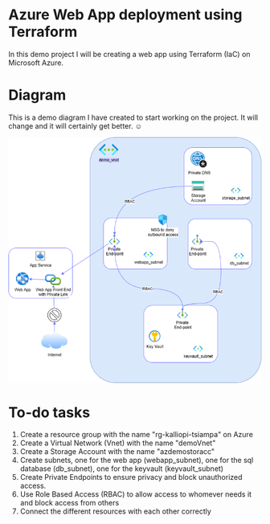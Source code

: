 # Azure Web App deployment using Terraform
In this demo project I will be creating a web app using Terraform (IaC) on Microsoft Azure. 

# Diagram
This is a demo diagram I have created to start working on the project. It will change and it will certainly get better. ☺️


![Project Diagram](diagram/infra.png)

# To-do tasks 
1. Create a resource group with the name "rg-kalliopi-tsiampa" on Azure
2. Create a Virtual Network (Vnet) with the name "demoVnet"
3. Create a Storage Account with the name "azdemostoracc"
4. Create subnets, one for the web app (webapp_subnet), one for the sql database (db_subnet), one for the keyvault (keyvault_subnet)
5. Create Private Endpoints to ensure privacy and block unauthorized access. 
6. Use Role Based Access (RBAC) to allow access to whomever needs it and block access from others
7. Connect the different resources with each other correctly 




